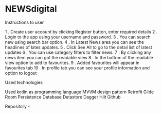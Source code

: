 # NEWSdigital

Instructions to user

1 . Create user account by clicking Register button, enter required details
2 . Login to the app using your username and password.
3 . You can search new using search bar option.
4 . In Latest News area you can see the headlines of lates updates.
5 . Click See All to go to the detail list of latest updates
6 . You can use category filters to filter news.
7 . By clicking any news item you can got the readable view
8 . In the bottom of the readable view option to add to favourites.
9 . Added favourites will appear in favourites tab
10 . In profile tab you can see your profile information and option to logout


Used technologies

Used kotlin as programming language
MVVM design pattern
Retrofit 
Glide
Room Persistence Database
Datastore
Dagger Hilt
Github

Repository - 